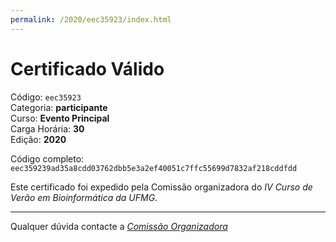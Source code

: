 ```yaml
---
permalink: /2020/eec35923/index.html
---
```


# Certificado Válido

Código: `eec35923`<br>
Categoria: **participante**<br>
Curso: **Evento Principal**<br>
Carga Horária: **30**<br>
Edição: **2020**<br>


Código completo: `eec359239ad35a8cdd03762dbb5e3a2ef40051c7ffc55699d7832af218cddfdd`


Este certificado foi expedido pela Comissão organizadora do *IV Curso de Verão em Bioinformática da UFMG*.

----

Qualquer dúvida contacte a [_Comissão Organizadora_](<mailto:cursobioinfoufmg@gmail.com$subject=[Certificados]>)

